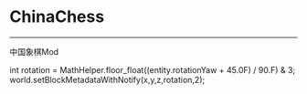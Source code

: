 # ChinaChess

---

中国象棋Mod


int rotation = MathHelper.floor_float((entity.rotationYaw + 45.0F) / 90.F) & 3;
        world.setBlockMetadataWithNotify(x,y,z,rotation,2);